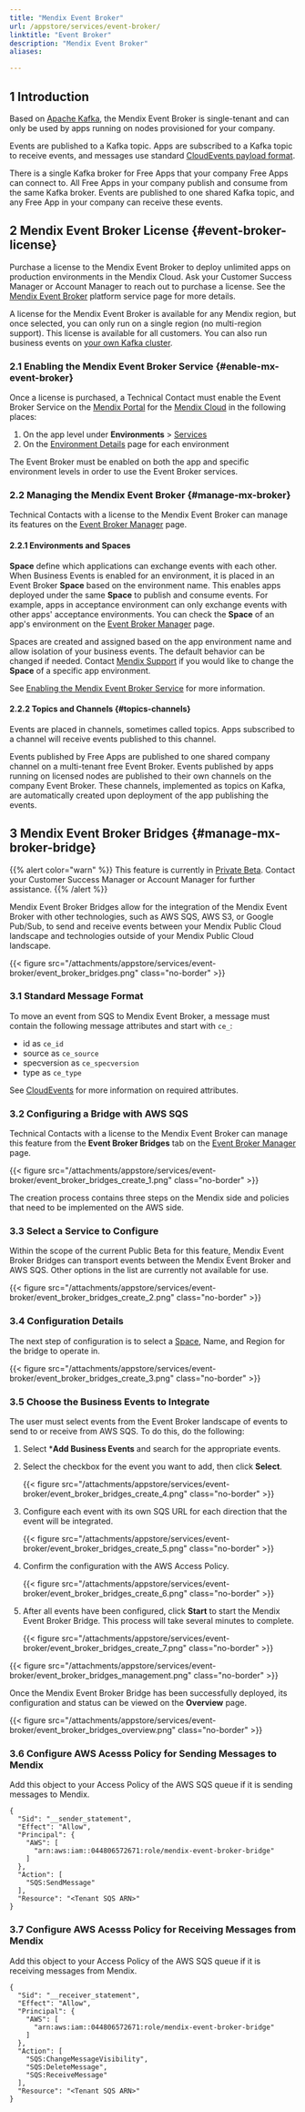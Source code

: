 ```yaml
---
title: "Mendix Event Broker"
url: /appstore/services/event-broker/
linktitle: "Event Broker"
description: "Mendix Event Broker"
aliases:

---
```


## 1 Introduction

Based on [Apache Kafka](https://kafka.apache.org/), the Mendix Event Broker is single-tenant and can only be used by apps running on nodes provisioned for your company.

Events are published to a Kafka topic. Apps are subscribed to a Kafka topic to receive events, and messages use standard [CloudEvents payload format](https://github.com/cloudevents/spec/blob/v1.0.1/spec.md).

There is a single Kafka broker for Free Apps that your company Free Apps can connect to. All Free Apps in your company publish and consume from the same Kafka broker. Events are published to one shared Kafka topic, and any Free App in your company can receive these events.

## 2 Mendix Event Broker License {#event-broker-license}

Purchase a license to the Mendix Event Broker to deploy unlimited apps on production environments in the Mendix Cloud. Ask your Customer Success Manager or Account Manager to reach out to purchase a license. See the [Mendix Event Broker](https://marketplace.mendix.com/link/component/202907) platform service page for more details.

A license for the Mendix Event Broker is available for any Mendix region, but once selected, you can only run on a single region (no multi-region support). This license is available for all customers. You can also run business events on [your own Kafka cluster](/appstore/services/business-events/#byok).

### 2.1 Enabling the Mendix Event Broker Service {#enable-mx-event-broker}

Once a license is purchased, a Technical Contact must enable the Event Broker Service on the [Mendix Portal](/developerportal/) for the [Mendix Cloud](/developerportal/deploy/mendix-cloud-deploy/) in the following places:

1. On the app level under **Environments** > [Services](/developerportal/deploy/environments/#services)
2. On the [Environment Details](/developerportal/deploy/environments-details/#services) page for each environment

The Event Broker must be enabled on both the app and specific environment levels in order to use the Event Broker services.

### 2.2 Managing the Mendix Event Broker {#manage-mx-broker}

Technical Contacts with a license to the Mendix Event Broker can manage its features on the [Event Broker Manager](https://broker.mendix.com/) page.

#### 2.2.1 Environments and Spaces

**Space** define which applications can exchange events with each other. When Business Events is enabled for an environment, it is placed in an Event Broker **Space** based on the environment name. This enables apps deployed under the same **Space** to publish and consume events. For example, apps in acceptance environment can only exchange events with other apps' acceptance environments. You can check the **Space** of an app's environment on the [Event Broker Manager](https://broker.mendix.com/) page.

Spaces are created and assigned based on the app environment name and allow isolation of your business events. The default behavior can be changed if needed. Contact [Mendix Support](https://support.mendix.com/) if you would like to change the **Space** of a specific app environment.

See [Enabling the Mendix Event Broker Service](#enable-mx-event-broker) for more information.

#### 2.2.2 Topics and Channels {#topics-channels}

Events are placed in channels, sometimes called topics. Apps subscribed to a channel will receive events published to this channel.

Events published by Free Apps are published to one shared company channel on a multi-tenant free Event Broker. Events published by apps running on licensed nodes are published to their own channels on the company Event Broker. These channels, implemented as topics on Kafka, are automatically created upon deployment of the app publishing the events.

## 3 Mendix Event Broker Bridges {#manage-mx-broker-bridge}

{{% alert color="warn" %}}
This feature is currently in [Private Beta](/releasenotes/beta-features/). Contact your Customer Success Manager or Account Manager for further assistance.
{{% /alert %}}

Mendix Event Broker Bridges allow for the integration of the Mendix Event Broker with other technologies, such as AWS SQS, AWS S3, or Google Pub/Sub, to send and receive events between your Mendix Public Cloud landscape and technologies outside of your Mendix Public Cloud landscape.

{{< figure src="/attachments/appstore/services/event-broker/event_broker_bridges.png" class="no-border" >}}

### 3.1 Standard Message Format

To move an event from SQS to Mendix Event Broker, a message must contain the following message attributes and start with `ce_`:

* id as `ce_id`
* source as `ce_source`
* specversion as `ce_specversion`
* type as `ce_type`

See [CloudEvents](https://github.com/cloudevents/spec/blob/v1.0.1/spec.md#required-attributes) for more information on required attributes.

### 3.2 Configuring a Bridge with AWS SQS

Technical Contacts with a license to the Mendix Event Broker can manage this feature from the **Event Broker Bridges** tab on the [Event Broker Manager](https://broker.mendix.com/) page.

{{< figure src="/attachments/appstore/services/event-broker/event_broker_bridges_create_1.png" class="no-border" >}}

The creation process contains three steps on the Mendix side and policies that need to be implemented on the AWS side.

### 3.3 Select a Service to Configure

Within the scope of the current Public Beta for this feature, Mendix Event Broker Bridges can transport events between the Mendix Event Broker and AWS SQS.  Other options in the list are currently not available for use.

{{< figure src="/attachments/appstore/services/event-broker/event_broker_bridges_create_2.png" class="no-border" >}}

### 3.4 Configuration Details

The next step of configuration is to select a [Space](#manage-mx-broker), Name, and Region for the bridge to operate in.

{{< figure src="/attachments/appstore/services/event-broker/event_broker_bridges_create_3.png" class="no-border" >}}

### 3.5 Choose the Business Events to Integrate

The user must select events from the Event Broker landscape of events to send to or receive from AWS SQS. To do this, do the following:

1. Select ***Add Business Events** and search for the appropriate events. 
2. Select the checkbox for the event you want to add, then click **Select**.

    {{< figure src="/attachments/appstore/services/event-broker/event_broker_bridges_create_4.png" class="no-border" >}}

3. Configure each event with its own SQS URL for each direction that the event will be integrated.

    {{< figure src="/attachments/appstore/services/event-broker/event_broker_bridges_create_5.png" class="no-border" >}}

4. Confirm the configuration with the AWS Access Policy.

    {{< figure src="/attachments/appstore/services/event-broker/event_broker_bridges_create_6.png" class="no-border" >}}

5. After all events have been configured, click **Start** to start the Mendix Event Broker Bridge. This process will take several minutes to complete.

    {{< figure src="/attachments/appstore/services/event-broker/event_broker_bridges_create_7.png" class="no-border" >}}

{{< figure src="/attachments/appstore/services/event-broker/event_broker_bridges_management.png" class="no-border" >}}

Once the Mendix Event Broker Bridge has been successfully deployed, its configuration and status can be viewed on the **Overview** page.

{{< figure src="/attachments/appstore/services/event-broker/event_broker_bridges_overview.png" class="no-border" >}}

### 3.6 Configure AWS Acesss Policy for Sending Messages to Mendix

Add this object to your Access Policy of the AWS SQS queue if it is sending messages to Mendix.

```
{
  "Sid": "__sender_statement",
  "Effect": "Allow",
  "Principal": {
    "AWS": [
      "arn:aws:iam::044806572671:role/mendix-event-broker-bridge"
    ]
  },
  "Action": [
    "SQS:SendMessage"
  ],
  "Resource": "<Tenant SQS ARN>"
}
```

### 3.7 Configure AWS Acesss Policy for Receiving Messages from Mendix

Add this object to your Access Policy of the AWS SQS queue if it is receiving messages from Mendix.

```
{
  "Sid": "__receiver_statement",
  "Effect": "Allow",
  "Principal": {
    "AWS": [
      "arn:aws:iam::044806572671:role/mendix-event-broker-bridge"
    ]
  },
  "Action": [
    "SQS:ChangeMessageVisibility",
    "SQS:DeleteMessage",
    "SQS:ReceiveMessage"
  ],
  "Resource": "<Tenant SQS ARN>"
}
```
